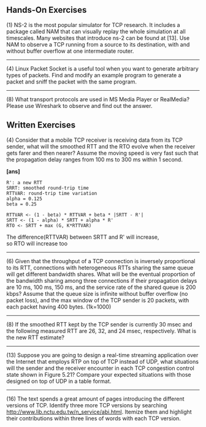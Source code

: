## Hands-On Exercises ##
(1) NS-2 is the most popular simulator for TCP research. It includes a package 
called NAM that can visually replay the whole simulation at all timescales. Many 
websites that introduce ns-2 can be found at [13]. Use NAM to observe a TCP running 
from a source to its destination, with and without buffer overflow at one intermediate 
router.  

-----

(4) Linux Packet Socket is a useful tool when you want to generate arbitrary types 
of packets. Find and modify an example program to generate a packet and sniff the 
packet with the same program.  

-----

(8) What transport protocols are used in MS Media Player or RealMedia? Please 
use Wireshark to observe and find out the answer.  


## Written Exercises ##

(4) Consider that a mobile TCP receiver is receiving data from its TCP sender, 
what will the smoothed RTT and the RTO evolve when the receiver gets farer and 
then nearer? Assume the moving speed is very fast such that the propagation delay 
ranges from 100 ms to 300 ms within 1 second.  

**[ans]**  

```
R': a new RTT
SRRT: smoothed round-trip time
RTTVAR: round-trip time variation
alpha = 0.125
beta = 0.25

RTTVAR <- (1 - beta) * RTTVAR + beta * |SRTT - R'|
SRTT <- (1 - alpha) * SRTT + alpha * R'
RTO <- SRTT + max (G, K*RTTVAR)
```
The difference(RTTVAR) between SRTT and R' will increase,  
so RTO will increase too

-----
(6) Given that the throughput of a TCP connection is inversely proportional to 
its RTT, connections with heterogeneous RTTs sharing the same queue will get 
different bandwidth shares. What will be the eventual proportion of the bandwidth 
sharing among three connections if their propagation delays are 10 ms, 100 ms, 
150 ms, and the service rate of the shared queue is 200 kbps? Assume that the 
queue size is infinite without buffer overflow (no packet loss), and the max 
window of the TCP sender is 20 packets, with each packet having 400 bytes. (1k=1000)   

-----

(8) If the smoothed RTT kept by the TCP sender is currently 30 msec and the 
following measured RTT are 26, 32, and 24 msec, respectively. What is the new 
RTT estimate?  

-----

(13) Suppose you are going to design a real-time streaming application over the 
Internet that employs RTP on top of TCP instead of UDP, what situations will the 
sender and the receiver encounter in each TCP congestion control state shown in 
Figure 5.21? Compare your expected situations with those designed on top of UDP 
in a table format.  

-----

(16) The text spends a great amount of pages introducing the different versions 
of TCP. Identify three more TCP versions by searching 
http://www.lib.nctu.edu.tw/n_service/abi.html. 
Itemize them and highlight their contributions within three lines of words with 
each TCP version.  

